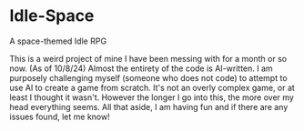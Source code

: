 # Idle-Space
A space-themed Idle RPG

This is a weird project of mine I have been messing with for a month or so now. (As of 10/8/24)
Almost the entirety of the code is AI-written. I am purposely challenging myself (someone who does not code) to attempt to use
AI to create a game from scratch. It's not an overly complex game, or at least I thought it wasn't.
However the longer I go into this, the more over my head everything seems.
All that aside, I am having fun and if there are any issues found, let me know!
